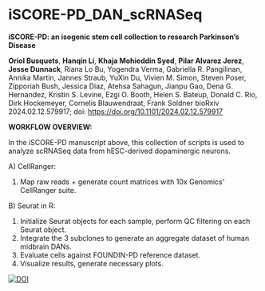 # iSCORE-PD_DAN_scRNASeq

**iSCORE-PD: an isogenic stem cell collection to research Parkinson’s Disease**

**Oriol Busquets**, **Hanqin Li**, **Khaja Mohieddin Syed**, **Pilar Alvarez Jerez**, **Jesse Dunnack**, Riana Lo Bu, Yogendra Verma, Gabriella R. Pangilinan, Annika Martin, Jannes Straub, YuXin Du, Vivien M. Simon, Steven Poser, Zipporiah Bush, Jessica Diaz, Atehsa Sahagun, Jianpu Gao, Dena G. Hernandez, Kristin S. Levine, Ezgi O. Booth, Helen S. Bateup, Donald C. Rio, Dirk Hockemeyer, Cornelis Blauwendraat, Frank Soldner
bioRxiv 2024.02.12.579917; doi: https://doi.org/10.1101/2024.02.12.579917



**WORKFLOW OVERVIEW:**

In the iSCORE-PD manuscript above, this collection of scripts is used to analyze scRNASeq data from hESC-derived dopaminergic neurons.

A) CellRanger:
   1) Map raw reads + generate count matrices with 10x Genomics' CellRanger suite.
    
B) Seurat in R:
   1) Initialize Seurat objects for each sample, perform QC filtering on each Seurat object.
   2) Integrate the 3 subclones to generate an aggregate dataset of human midbrain DANs.
   3) Evaluate cells against FOUNDIN-PD reference dataset.
   4) Visualize results, generate necessary plots.

[![DOI](https://zenodo.org/badge/741244123.svg)](https://zenodo.org/doi/10.5281/zenodo.10718769)
